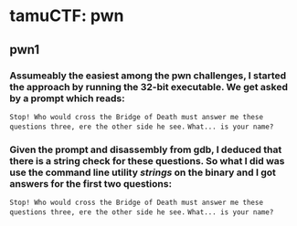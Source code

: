 # tamuCTF: pwn

## pwn1
### Assumeably the easiest among the pwn challenges, I started the approach by running the 32-bit executable. We get asked by a prompt which reads: 
```Stop! Who would cross the Bridge of Death must answer me these questions three, ere the other side he see.```
```What... is your name?```
### Given the prompt and disassembly from gdb, I deduced that there is a string check for these questions. So what I did was use the command line utility *strings* on the binary and I got answers for the first two questions:
```Stop! Who would cross the Bridge of Death must answer me these questions three, ere the other side he see.```
```What... is your name?```
